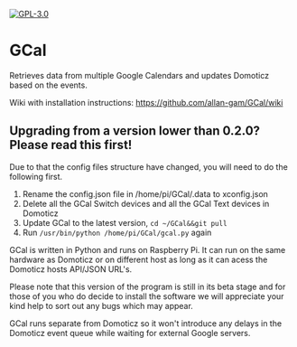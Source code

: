 [![GPL-3.0](https://img.shields.io/badge/license-GPL-blue.svg)]()

# GCal
Retrieves data from multiple Google Calendars and updates Domoticz based on the events.

Wiki with installation instructions: https://github.com/allan-gam/GCal/wiki

## Upgrading from a version lower than 0.2.0? Please read this first!
Due to that the config files structure have changed, you will need to do the following first.
1. Rename the config.json file in /home/pi/GCal/.data to xconfig.json
2. Delete all the GCal Switch devices and all the GCal Text devices in Domoticz
3. Update GCal to the latest version, `cd ~/GCal&&git pull`
4. Run `/usr/bin/python /home/pi/GCal/gcal.py` again

GCal is written in Python and runs on Raspberry Pi. It can run on the same hardware as Domoticz or on different host as long as it can acess the Domoticz hosts API/JSON URL's.

Please note that this version of the program is still in its beta stage and for those of you who do decide to install the software we will appreciate your kind help to sort out any bugs which may appear.

GCal runs separate from Domoticz so it won't introduce any delays in the Domoticz event queue while waiting for external Google servers.
